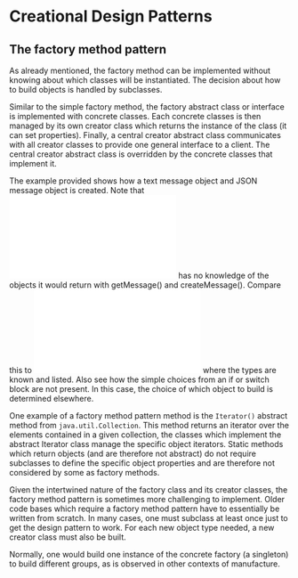 # Creational Design Patterns #

## The factory method pattern ##

As already mentioned, the factory method can be implemented without knowing about which classes will be instantiated. The decision about how to build objects is handled by subclasses.

Similar to the simple factory method, the factory abstract class or interface is implemented with concrete classes. Each concrete classes is then managed by its own creator class which returns the instance of the class (it can set properties). Finally, a central creator abstract class communicates with all creator classes to provide one general interface to a client. The central creator abstract class is overridden by the concrete classes that implement it.

The example provided shows how a text message object and JSON message object is created. Note that ![messageCreator](/src/com/designPatterns/FactoryMethodPattern/MessageCreator.java) has no knowledge of the objects it would return with getMessage() and createMessage(). Compare this to ![PostFactory](/src/com/designPatterns/SimpleFactoryPattern/PostFactory.java) where the types are known and listed. Also see how the simple choices from an if or switch block are not present. In this case, the choice of which object to build is determined elsewhere.

One example of a factory method pattern method is the `Iterator()` abstract method from `java.util.Collection`. This method returns an iterator over the elements contained in a given collection, the classes which implement the abstract Iterator class manage the specific object iterators. Static methods which return objects (and are therefore not abstract) do not require subclasses to define the specific object properties and are therefore not considered by some as factory methods.

Given the intertwined nature of the factory class and its creator classes, the factory method pattern is sometimes more challenging to implement. Older code bases which require a factory method pattern have to essentially be written from scratch. In many cases, one must subclass at least once just to get the design pattern to work. For each new object type needed, a new creator class must also be built.

Normally, one would build one instance of the concrete factory (a singleton) to build different groups, as is observed in other contexts of manufacture.